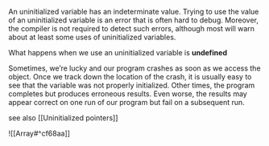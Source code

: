 An uninitialized variable has an indeterminate value. Trying to use the value of an uninitialized variable is an error that is often hard to debug. Moreover, the compiler is not required to detect such errors, although most will warn about at least some uses of uninitialized variables.

What happens when we use an uninitialized variable is **undefined**

Sometimes, we’re lucky and our program crashes as soon as we access the object. Once we track down the location of the crash, it is usually easy to see that the variable was not properly initialized. Other times, the program completes but produces erroneous results. Even worse, the results may appear correct on one run of our program but fail on a subsequent run.

see also [[Uninitialized pointers]]

![[Array#^cf68aa]]

